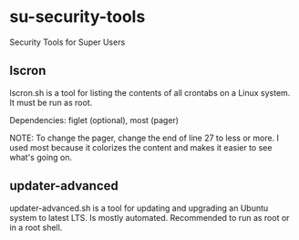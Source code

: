 # su-security-tools
Security Tools for Super Users

## lscron
lscron.sh is a tool for listing the contents of all crontabs on a Linux system. It must be run as root.

Dependencies: figlet (optional), most (pager)

NOTE: To change the pager, change the end of line 27 to less or more. I used most because it colorizes the content and makes it easier to see what's going on.

## updater-advanced
updater-advanced.sh is a tool for updating and upgrading an Ubuntu system to latest LTS. Is mostly automated. Recommended to run as root or in a root shell.
